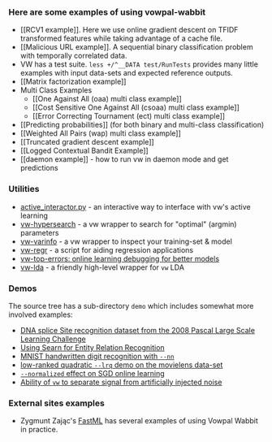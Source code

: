 ### Here are some examples of using vowpal-wabbit

 - [[RCV1 example]].  Here we use online gradient descent on TFIDF transformed features while taking advantage of a cache file.
 - [[Malicious URL example]].  A sequential binary classification problem with temporally correlated data.
 - VW has a test suite.  `less +/^__DATA test/RunTests` provides many little examples with input data-sets and expected reference outputs.
 - [[Matrix factorization example]]
 - Multi Class Examples
    - [[One Against All (oaa) multi class example]]
    - [[Cost Sensitive One Against All (csoaa) multi class example]]
    - [[Error Correcting Tournament (ect) multi class example]]
 - [[Predicting probabilities]] (for both binary and multi-class classification)
 - [[Weighted All Pairs (wap) multi class example]]
 - [[Truncated gradient descent example]]
 - [[Logged Contextual Bandit Example]]
 - [[daemon example]] - how to run vw in daemon mode and get predictions

### Utilities
 - [active_interactor.py](https://github.com/VowpalWabbit/vowpal_wabbit/wiki/Using-active_interactor.py) - an interactive way to interface with vw's active learning
 - [vw-hypersearch](https://github.com/VowpalWabbit/vowpal_wabbit/wiki/Using-vw-hypersearch) - a vw wrapper to search for "optimal" (argmin) parameters
 - [vw-varinfo](https://github.com/VowpalWabbit/vowpal_wabbit/wiki/using-vw-varinfo) - a vw wrapper to inspect your training-set & model
 - [vw-regr](https://github.com/VowpalWabbit/vowpal_wabbit/wiki/Using-vw-regr) - a script for aiding regression applications
 - [vw-top-errors: online learning debugging for better models](https://github.com/arielf/vowpal_wabbit/wiki/vw-top-errors:-online-learning-debugging-for-better-models)
 - [vw-lda](https://github.com/JohnLangford/vowpal_wabbit/blob/master/utl/vw-lda) - a friendly high-level wrapper for `vw` LDA

### Demos

The source tree has a sub-directory `demo` which includes somewhat more involved examples:

 - [DNA splice Site recognition dataset from the 2008 Pascal Large Scale Learning Challenge](https://github.com/JohnLangford/vowpal_wabbit/tree/master/demo/dna)
 - [Using Searn for Entity Relation Recognition](https://github.com/JohnLangford/vowpal_wabbit/tree/master/demo/entityrelation)
 - [MNIST handwritten digit recognition with `--nn`](https://github.com/JohnLangford/vowpal_wabbit/tree/master/demo/mnist)
 - [low-ranked quadratic `--lrq` demo on the movielens data-set](https://github.com/JohnLangford/vowpal_wabbit/tree/master/demo/movielens)
 - [`--normalized` effect on SGD online learning](https://github.com/JohnLangford/vowpal_wabbit/tree/master/demo/normalized)
 - [Ability of `vw` to separate signal from artificially injected noise](https://github.com/JohnLangford/vowpal_wabbit/tree/master/demo/random-noise)

### External sites examples

 - Zygmunt Zając's [FastML](http://fastml.com/blog/categories/vw/) has several examples of using Vowpal Wabbit in practice.
